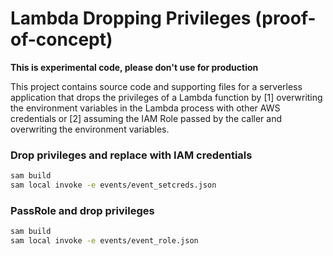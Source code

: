 # Lambda Dropping Privileges (proof-of-concept)
**This is experimental code, please don't use for production**

This project contains source code and supporting files for a serverless application that drops the privileges of a Lambda function by [1] overwriting the environment variables in the Lambda process with other AWS credentials or [2] assuming the IAM Role passed by the caller and overwriting the environment variables.


### Drop privileges and replace with IAM credentials 
```bash 
sam build
sam local invoke -e events/event_setcreds.json
```

### PassRole and drop privileges

```bash 
sam build
sam local invoke -e events/event_role.json
```